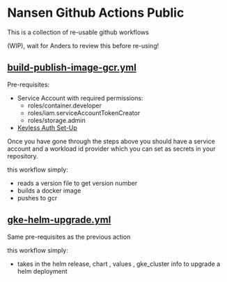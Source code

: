 # Nansen Github Actions Public

This is a collection of re-usable github workflows

(WIP), wait for Anders to review this before re-using! 

## [build-publish-image-gcr.yml](.github/workflows/build-publish-image-gcr.yml)

Pre-requisites:
- Service Account with required permissions:
    - roles/container.developer       
    - roles/iam.serviceAccountTokenCreator    
    - roles/storage.admin      
- [Keyless Auth Set-Up](https://cloud.google.com/blog/products/identity-security/enabling-keyless-authentication-from-github-actions)

Once you have gone through the steps above you should have a service account and a workload id provider which you can set as secrets in your repository. 

this workflow simply:
- reads a version file to get version number 
- builds a docker image 
- pushes to gcr 

## [gke-helm-upgrade.yml](.github/workflows/gke-helm-upgrade.yml)

Same pre-requisites as the previous action

this workflow simply:
- takes in the helm release, chart , values , gke_cluster info to upgrade a helm deployment